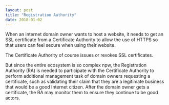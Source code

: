 ```yaml
---
layout: post
title: "Registration Authority"
date: 2018-01-02
---
```


When an internet domain owner wants to host a website,
it needs to get an SSL certificate from a Certificate Authority
to allow the use of HTTPS so that users can feel secure when using their website.

The Certificate Authority of course issues or revokes SSL certificates.

But since the entire ecosystem is so complex npw, the Registration Authority (RA)
is needed to participate with the Certificate Authority to perform additional
management task of domain owners requesting a certificate,
such as validating their claim that they are a legitimate business
that would be a good Internet citizen.
After the domain owner gets a certificate, the RA may monitor them
to ensure they continue to be good actors.

